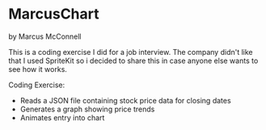# MarcusChart
by Marcus McConnell

This is a coding exercise I did for a job interview. The company didn't like that I used SpriteKit so i decided to share this in case anyone else wants to see how it works.

Coding Exercise:
* Reads a JSON file containing stock price data for closing dates
* Generates a graph showing price trends
* Animates entry into chart



